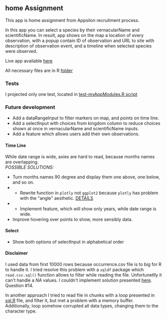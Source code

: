 ## home Assignment

This app is home assignment from Appsilon recruitment process.

In this app you can select a species by their vernacularName and scientificName. 
In result, app shows on the map a location of every observation, with a popup contain ID of observation and URL to site with description of observation event, and a timeline when selected species were observed.

Live app available [here](https://przemyslawlagosz.shinyapps.io/myapp/)

All necessary files are in R [folder](https://github.com/PrzemyslawLagosz/homeAssignment/tree/main/R)

### Tests  

I projected only one test, located in [test-myAppModules.R script](https://github.com/PrzemyslawLagosz/homeAssignment/blob/main/tests/testthat/test-myAppModules.R)

### Future development  
* Add a dataRangeInput to filter markers on map, and points on time line.
* Add a selectInput with choices from kingdom column to reduce choices shown at once in vernacularName and scientificName inputs.
* Add a feature which allows users add their own observations. 

#### Time Line

While date range is wide, axies are hard to read, because months names are overlapping.  
*POSSIBLE SOLUTIONS:*  

* Turn months names 90 degree and display them one above, one below, and so on.
* * Rewrite function in `plotly` not `ggplot2` because `plotly` has problem with the "angle" aesthetic. [DETAILS](https://github.com/plotly/plotly.R/issues/709)  
* * Implement feature, which will show only years, while date range is wide.
* Improve hovering over points to show, more sensibly data.

#### Select
* Show both options of selectInput in alphabetical order  

#### Disclaimer

I used data from first 10000 rows because occurrence.csv file is to big for R to handle it.
I tried resolve this problem with a `sqldf` package which `read.csv.sql()` function allows to filter while reading the file.
Unfortunetlly it can't handle a *NA* values. I couldn't implement solution presented [here](https://github.com/ggrothendieck/sqldf#14-how-does-one-read-files-where-numeric-nas-are-represented-as-missing-empty-fields). Question #14.  

In another approach I tried to read file in chunks with a loop presented in [sql.R](https://github.com/PrzemyslawLagosz/homeAssignment/blob/main/sql.R) file, and filter it, but met a problem with a memory buffer.  
Additionally, loop somehow corrupted all data types, changing them to the character type.



